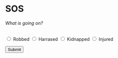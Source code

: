 # SOS
  <body>
  <h6>What is going on?</h6>

<form >
<input type="radio" name="choice" value="Robbed"> Robbed
<input type="radio" name="choice" value="Harrased"> Harrased
<input type="radio" name="choice" value="Kidnapped"> Kidnapped
<input type="radio" name="choice" value="Injured"> Injured
</form>
<button onclick="getLocation()">Submit</button>
<p id="demo"></p>

<script>
var x = document.getElementById("demo");

function getLocation() {
    if (navigator.geolocation) {
        navigator.geolocation.getCurrentPosition(showPosition);
    } else { 
        x.innerHTML = "Geolocation is not supported by this browser.";
    }
}

function showPosition(position) {
    x.innerHTML = "Latitude: " + position.coords.latitude + 
    "<br>Longitude: " + position.coords.longitude;
}
</script>


<p id="demo"></p>


<p id="demo"></p>

<script>
function myFunction() {
  document.getElementById("demo").innerHTML = "Your SOS message was sent!";
}
</script>


  
</body>

               
